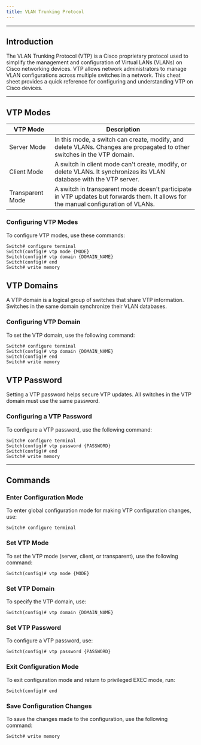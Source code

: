 ```yaml
---
title: VLAN Trunking Protocol
---
```


______________________________________________________________________

## Introduction

The VLAN Trunking Protocol (VTP) is a Cisco proprietary protocol used to simplify the management and configuration of Virtual LANs (VLANs) on Cisco networking devices. VTP allows network administrators to manage VLAN configurations across multiple switches in a network. This cheat sheet provides a quick reference for configuring and understanding VTP on Cisco devices.

______________________________________________________________________

## VTP Modes

| VTP Mode         | Description                                                                                                                         |
| ---------------- | ----------------------------------------------------------------------------------------------------------------------------------- |
| Server Mode      | In this mode, a switch can create, modify, and delete VLANs. Changes are propagated to other switches in the VTP domain.            |
| Client Mode      | A switch in client mode can't create, modify, or delete VLANs. It synchronizes its VLAN database with the VTP server.               |
| Transparent Mode | A switch in transparent mode doesn't participate in VTP updates but forwards them. It allows for the manual configuration of VLANs. |

### Configuring VTP Modes

To configure VTP modes, use these commands:

```
Switch# configure terminal
Switch(config)# vtp mode {MODE}
Switch(config)# vtp domain {DOMAIN_NAME}
Switch(config)# end
Switch# write memory
```

## VTP Domains

A VTP domain is a logical group of switches that share VTP information. Switches in the same domain synchronize their VLAN databases.

### Configuring VTP Domain

To set the VTP domain, use the following command:

```
Switch# configure terminal
Switch(config)# vtp domain {DOMAIN_NAME}
Switch(config)# end
Switch# write memory
```

## VTP Password

Setting a VTP password helps secure VTP updates. All switches in the VTP domain must use the same password.

### Configuring a VTP Password

To configure a VTP password, use the following command:

```
Switch# configure terminal
Switch(config)# vtp password {PASSWORD}
Switch(config)# end
Switch# write memory
```

______________________________________________________________________

## Commands

### Enter Configuration Mode

To enter global configuration mode for making VTP configuration changes, use:

```
Switch# configure terminal
```

### Set VTP Mode

To set the VTP mode (server, client, or transparent), use the following command:

```
Switch(config)# vtp mode {MODE}
```

### Set VTP Domain

To specify the VTP domain, use:

```
Switch(config)# vtp domain {DOMAIN_NAME}
```

### Set VTP Password

To configure a VTP password, use:

```
Switch(config)# vtp password {PASSWORD}
```

### Exit Configuration Mode

To exit configuration mode and return to privileged EXEC mode, run:

```
Switch(config)# end
```

### Save Configuration Changes

To save the changes made to the configuration, use the following command:

```
Switch# write memory
```
